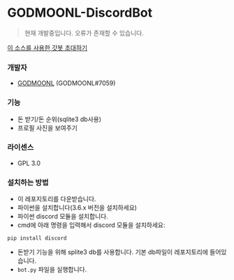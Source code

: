 # GODMOONL-DiscordBot
>현재 개발중입니다. 오류가 존재할 수 있습니다.

[이 소스를 사용한 갓봇 초대하기](https://discordapp.com/oauth2/authorize?client_id=547412284423536640&permissions=8&scope=bot)


### 개발자
- [GODMOONL](himoon345@gmail.com) (GODMOONL#7059)

### 기능
- 돈 받기/돈 순위(sqlite3 db사용)
- 프로필 사진을 보여주기

### 라이센스
- GPL 3.0

### 설치하는 방법
- 이 레포지토리를 다운받습니다.
- 파이썬을 설치합니다(3.6.x 버전을 설치하세요)
- 파이썬 discord 모듈을 설치합니다.
- cmd에 아래 명령을 입력해서 discord 모듈을 설치하세요:
```
pip install discord
```
- 돈받기 기능을 위해 splite3 db를 사용합니다. 기본 db파일이 레포지토리에 들어있습니다.
- `bot.py` 파일을 실행합니다.
